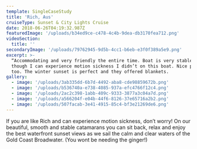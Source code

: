 ```yaml
---
template: SingleCaseStudy
title: 'Rich, Aus'
cruiseType: Sunset & City Lights Cruise
date: 2018-06-26T04:19:32.987Z
featuredImage: '/uploads/b34ed9ce-c478-4c4b-9dea-db3170fea712.png'
videoSection:
  title: ''
secondaryImage: '/uploads/79762945-9d5b-4cc1-b6eb-e3f0f389a5e9.png'
excerpt: >-
  “Accommodating and very friendly the entire time. Boat is very stable and even
  though I can experience motion sickness I didn’t on this boat. Nice photos
  too. The winter sunset is perfect and they offered blankets.  
gallery:
  - image: '/uploads/3ab335dd-6b7d-4492-aba8-cde98859672b.png'
  - image: '/uploads/b536740a-e738-4085-937a-efc4766f12c4.png'
  - image: '/uploads/2ac2c398-1abb-409c-9333-3877a3c04a7d.png'
  - image: '/uploads/a566204f-e04b-44f6-8126-37e65716a2b2.png'
  - image: '/uploads/507facab-3e41-4915-85c4-bf3e21269de6.png'
---
```

If you are like Rich and can experience motion sickness, don’t worry! On our beautiful, smooth and stable catamarans you can sit back, relax and enjoy the best waterfront sunset views as we sail the calm and clear waters of the Gold Coast Broadwater. (You wont be needing the ginger!)
